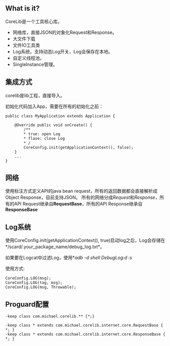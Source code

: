 What is it?
-----------
CoreLib是一个工具核心库。
* 网络库，直接JSON的对象化Request和Response。
* 大文件下载
* 文件IO工具类
* Log系统，支持动态Log开关，Log会保存在本地。
* 自定义线程池。
* SingleInstance管理。

集成方式
----------
corelib是lib工程，直接导入。

初始化代码加入App，需要在所有的初始化之前：

    public class MyApplication extends Application {

        @Override public void onCreate() {        
            /**
            * true: open Log
            * flase: close Log
            * /
            CoreConfig.init(getApplicationContext(), false);
        }
        ...
    }

网络
----------
使用标注方式定义API的java bean request，所有的返回数据都会直接解析成Object Response，目前支持JSON。
所有的网络分成*Request*和*Response*，所有的API Request继承自**RequestBase**，所有的API Response继承自**ResponseBase**

Log系统
----------
使用CoreConfig.init(getApplicationContext(), true)启动log之后，Log会存储在*/scard/.your_package_name/debug_log.txt*。

如果要在Logcat中过滤Log，使用**adb -d shell DebugLog:d *:s**

使用方式:

    CoreConfig.LOG(msg);
    CoreConfig.LOG(tag, msg);
    CoreConfig.LOG(msg, Throwable);

Proguard配置
-----------
    -keep class com.michael.corelib.** {*;}

    -keep class * extends com.michael.corelib.internet.core.RequestBase { *; }
    -keep class * extends com.michael.corelib.internet.core.ResponseBase { *; }


